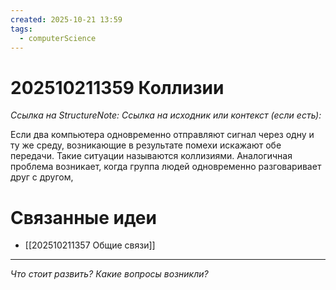```yaml
---
created: 2025-10-21 13:59
tags:
  - computerScience
---
```

# 202510211359 Коллизии

*Ссылка на StructureNote:*
*Ссылка на исходник или контекст (если есть):*

Если два компьютера одновременно отправляют сигнал через одну и ту же среду, возникающие в результате помехи искажают обе передачи. Такие ситуации называются коллизиями. Аналогичная проблема возникает, когда группа людей одновременно разговаривает друг с другом,

# Связанные идеи

- [[202510211357 Общие связи]]

---

*Что стоит развить? Какие вопросы возникли?*
